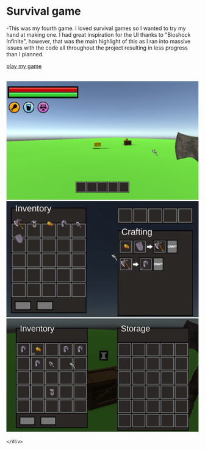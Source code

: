 # Survival game

-This was my fourth game. I loved survival games so I wanted to try my hand at making one. I had great inspiration for the UI thanks to "Bioshock Infinite", however, that was the main highlight of this as I ran into massive issues with the code all throughout the project resulting in less progress than I planned.

[play my game](https://tonystarkofwinterfell.github.io/KeevoWebGL/.html)

<br>


<div>
      <a class="example-image-link" href="assets/Gallery/SUR1.png" data-lightbox="example-set" data-title="the HUD">
        <img class="example-image" src="assets/Gallery/SUR1.png" alt=""/>
  </a>
  <a class="example-image-link" href="assets/Gallery/SUR2.png" data-lightbox="example-set" data-title="inventory">
        <img class="example-image" src="assets/Gallery/SUR2.png" alt=""/>
  </a>
  <a class="example-image-link" href="assets/Gallery/SUR4.png" data-lightbox="example-set" data-title="storage box menu">
        <img class="example-image" src="assets/Gallery/SUR4.png" alt=""/>
  </a>


      
    </div>
